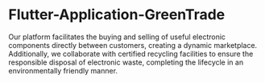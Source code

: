 # Flutter-Application-GreenTrade
Our platform facilitates the buying and selling of useful electronic components directly between customers, creating a dynamic marketplace. Additionally, we collaborate with certified recycling facilities to ensure the responsible disposal of electronic waste, completing the lifecycle in an environmentally friendly manner.
